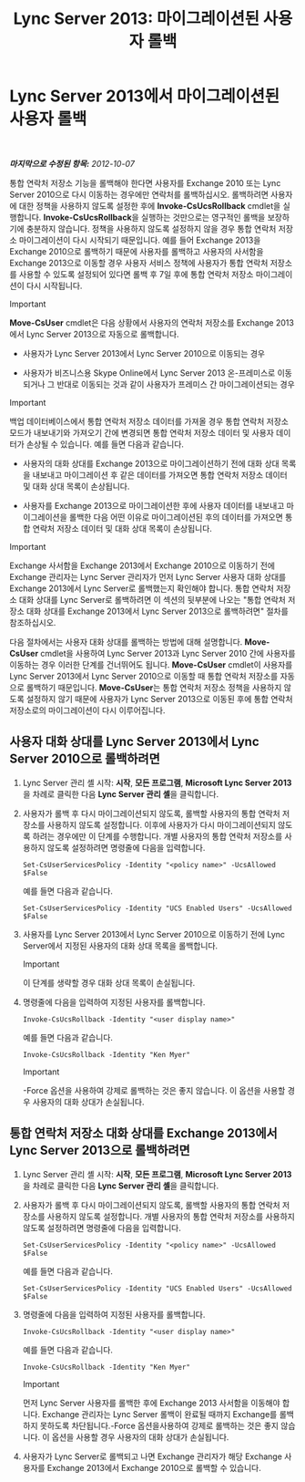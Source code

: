 ﻿---
title: 'Lync Server 2013: 마이그레이션된 사용자 롤백'
TOCTitle: 마이그레이션된 사용자 롤백
ms:assetid: bfabaf0b-9a42-4057-b729-a7ab9eee8c72
ms:mtpsurl: https://technet.microsoft.com/ko-kr/library/JJ205224(v=OCS.15)
ms:contentKeyID: 49304895
ms.date: 08/24/2015
mtps_version: v=OCS.15
ms.translationtype: HT
---

# Lync Server 2013에서 마이그레이션된 사용자 롤백

 

_**마지막으로 수정된 항목:** 2012-10-07_

통합 연락처 저장소 기능을 롤백해야 한다면 사용자를 Exchange 2010 또는 Lync Server 2010으로 다시 이동하는 경우에만 연락처를 롤백하십시오. 롤백하려면 사용자에 대한 정책을 사용하지 않도록 설정한 후에 **Invoke-CsUcsRollback** cmdlet을 실행합니다. **Invoke-CsUcsRollback**을 실행하는 것만으로는 영구적인 롤백을 보장하기에 충분하지 않습니다. 정책을 사용하지 않도록 설정하지 않을 경우 통합 연락처 저장소 마이그레이션이 다시 시작되기 때문입니다. 예를 들어 Exchange 2013을 Exchange 2010으로 롤백하기 때문에 사용자를 롤백하고 사용자의 사서함을 Exchange 2013으로 이동할 경우 사용자 서비스 정책에 사용자가 통합 연락처 저장소를 사용할 수 있도록 설정되어 있다면 롤백 후 7일 후에 통합 연락처 저장소 마이그레이션이 다시 시작됩니다.


> [!IMPORTANT]
> <STRONG>Move-CsUser</STRONG> cmdlet은 다음 상황에서 사용자의 연락처 저장소를 Exchange 2013에서 Lync Server 2013으로 자동으로 롤백합니다. 
> <UL>
> <LI>
> <P>사용자가 Lync Server 2013에서 Lync Server 2010으로 이동되는 경우</P>
> <LI>
> <P>사용자가 비즈니스용 Skype Online에서 Lync Server 2013 온-프레미스로 이동되거나 그 반대로 이동되는 것과 같이 사용자가 프레미스 간 마이그레이션되는 경우</P></LI></UL>




> [!IMPORTANT]
> 백업 데이터베이스에서 통합 연락처 저장소 데이터를 가져올 경우 통합 연락처 저장소 모드가 내보내기와 가져오기 간에 변경되면 통합 연락처 저장소 데이터 및 사용자 데이터가 손상될 수 있습니다. 예를 들면 다음과 같습니다. 
> <UL>
> <LI>
> <P>사용자의 대화 상대를 Exchange 2013으로 마이그레이션하기 전에 대화 상대 목록을 내보내고 마이그레이션 후 같은 데이터를 가져오면 통합 연락처 저장소 데이터 및 대화 상대 목록이 손상됩니다.</P>
> <LI>
> <P>사용자를 Exchange 2013으로 마이그레이션한 후에 사용자 데이터를 내보내고 마이그레이션을 롤백한 다음 어떤 이유로 마이그레이션된 후의 데이터를 가져오면 통합 연락처 저장소 데이터 및 대화 상대 목록이 손상됩니다.</P></LI></UL>




> [!IMPORTANT]
> Exchange 사서함을 Exchange 2013에서 Exchange 2010으로 이동하기 전에 Exchange 관리자는 Lync Server 관리자가 먼저 Lync Server 사용자 대화 상대를 Exchange 2013에서 Lync Server로 롤백했는지 확인해야 합니다. 통합 연락처 저장소 대화 상대를 Lync Server로 롤백하려면 이 섹션의 뒷부분에 나오는 "통합 연락처 저장소 대화 상대를 Exchange 2013에서 Lync Server 2013으로 롤백하려면" 절차를 참조하십시오.



다음 절차에서는 사용자 대화 상대를 롤백하는 방법에 대해 설명합니다. **Move-CsUser** cmdlet을 사용하여 Lync Server 2013과 Lync Server 2010 간에 사용자를 이동하는 경우 이러한 단계를 건너뛰어도 됩니다. **Move-CsUser** cmdlet이 사용자를 Lync Server 2013에서 Lync Server 2010으로 이동할 때 통합 연락처 저장소를 자동으로 롤백하기 때문입니다. **Move-CsUser**는 통합 연락처 저장소 정책을 사용하지 않도록 설정하지 않기 때문에 사용자가 Lync Server 2013으로 이동된 후에 통합 연락처 저장소로의 마이그레이션이 다시 이루어집니다.

## 사용자 대화 상대를 Lync Server 2013에서 Lync Server 2010으로 롤백하려면

1.  Lync Server 관리 셸 시작: **시작**, **모든 프로그램**, **Microsoft Lync Server 2013**을 차례로 클릭한 다음 **Lync Server 관리 셸**을 클릭합니다.

2.  사용자가 롤백 후 다시 마이그레이션되지 않도록, 롤백할 사용자의 통합 연락처 저장소를 사용하지 않도록 설정합니다. 이후에 사용자가 다시 마이그레이션되지 않도록 하려는 경우에만 이 단계를 수행합니다. 개별 사용자의 통합 연락처 저장소를 사용하지 않도록 설정하려면 명령줄에 다음을 입력합니다.
    
        Set-CsUserServicesPolicy -Identity "<policy name>" -UcsAllowed $False
    
    예를 들면 다음과 같습니다.
    
        Set-CsUserServicesPolicy -Identity "UCS Enabled Users" -UcsAllowed $False

3.  사용자를 Lync Server 2013에서 Lync Server 2010으로 이동하기 전에 Lync Server에서 지정된 사용자의 대화 상대 목록을 롤백합니다.
    

    > [!IMPORTANT]
    > 이 단계를 생략할 경우 대화 상대 목록이 손실됩니다.



4.  명령줄에 다음을 입력하여 지정된 사용자를 롤백합니다.
    
        Invoke-CsUcsRollback -Identity "<user display name>"
    
    예를 들면 다음과 같습니다.
    
        Invoke-CsUcsRollback -Identity "Ken Myer"
    

    > [!IMPORTANT]
    > -Force 옵션을 사용하여 강제로 롤백하는 것은 좋지 않습니다. 이 옵션을 사용할 경우 사용자의 대화 상대가 손실됩니다.



## 통합 연락처 저장소 대화 상대를 Exchange 2013에서 Lync Server 2013으로 롤백하려면

1.  Lync Server 관리 셸 시작: **시작**, **모든 프로그램**, **Microsoft Lync Server 2013**을 차례로 클릭한 다음 **Lync Server 관리 셸**을 클릭합니다.

2.  사용자가 롤백 후 다시 마이그레이션되지 않도록, 롤백할 사용자의 통합 연락처 저장소를 사용하지 않도록 설정합니다. 개별 사용자의 통합 연락처 저장소를 사용하지 않도록 설정하려면 명령줄에 다음을 입력합니다.
    
        Set-CsUserServicesPolicy -Identity "<policy name>" -UcsAllowed $False
    
    예를 들면 다음과 같습니다.
    
        Set-CsUserServicesPolicy -Identity "UCS Enabled Users" -UcsAllowed $False

3.  명령줄에 다음을 입력하여 지정된 사용자를 롤백합니다.
    
        Invoke-CsUcsRollback -Identity "<user display name>"
    
    예를 들면 다음과 같습니다.
    
        Invoke-CsUcsRollback -Identity "Ken Myer"
    

    > [!IMPORTANT]
    > 먼저 Lync Server 사용자를 롤백한 후에 Exchange 2013 사서함을 이동해야 합니다. Exchange 관리자는 Lync Server 롤백이 완료될 때까지 Exchange를 롤백하지 못하도록 차단됩니다.-Force 옵션을사용하여 강제로 롤백하는 것은 좋지 않습니다. 이 옵션을 사용할 경우 사용자의 대화 상대가 손실됩니다.



4.  사용자가 Lync Server로 롤백되고 나면 Exchange 관리자가 해당 Exchange 사용자를 Exchange 2013에서 Exchange 2010으로 롤백할 수 있습니다.

